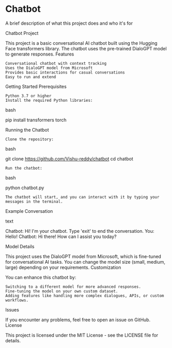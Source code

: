 
# Chatbot

A brief description of what this project does and who it's for

Chatbot Project

This project is a basic conversational AI chatbot built using the Hugging Face transformers library. The chatbot uses the pre-trained DialoGPT model to generate responses.
Features

    Conversational chatbot with context tracking
    Uses the DialoGPT model from Microsoft
    Provides basic interactions for casual conversations
    Easy to run and extend

Getting Started
Prerequisites

    Python 3.7 or higher
    Install the required Python libraries:

bash

pip install transformers torch

Running the Chatbot

    Clone the repository:

bash

git clone https://github.com/Vishu-reddy/chatbot
cd chatbot

    Run the chatbot:

bash

python chatbot.py

    The chatbot will start, and you can interact with it by typing your messages in the terminal.

Example Conversation

text

Chatbot: Hi! I'm your chatbot. Type 'exit' to end the conversation.
You: Hello!
Chatbot: Hi there! How can I assist you today?

Model Details

This project uses the DialoGPT model from Microsoft, which is fine-tuned for conversational AI tasks. You can change the model size (small, medium, large) depending on your requirements.
Customization

You can enhance this chatbot by:

    Switching to a different model for more advanced responses.
    Fine-tuning the model on your own custom dataset.
    Adding features like handling more complex dialogues, APIs, or custom workflows.

Issues

If you encounter any problems, feel free to open an issue on GitHub.
License

This project is licensed under the MIT License - see the LICENSE file for details.
